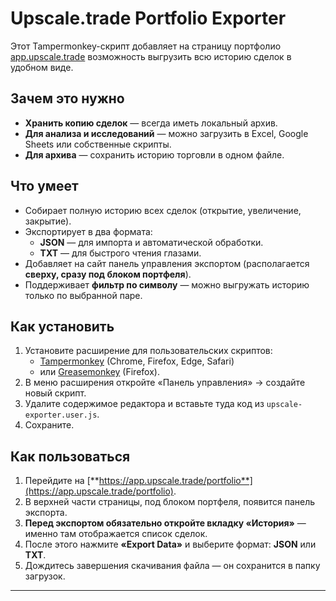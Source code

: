 # Upscale.trade Portfolio Exporter

Этот Tampermonkey-скрипт добавляет на страницу портфолио [app.upscale.trade](https://app.upscale.trade/portfolio) возможность выгрузить всю историю сделок в удобном виде.

## Зачем это нужно

- **Хранить копию сделок** — всегда иметь локальный архив.  
- **Для анализа и исследований** — можно загрузить в Excel, Google Sheets или собственные скрипты.  
- **Для архива** — сохранить историю торговли в одном файле.  

## Что умеет

- Собирает полную историю всех сделок (открытие, увеличение, закрытие).  
- Экспортирует в два формата:  
  - **JSON** — для импорта и автоматической обработки.  
  - **TXT** — для быстрого чтения глазами.  
- Добавляет на сайт панель управления экспортом (располагается **сверху, сразу под блоком портфеля**).  
- Поддерживает **фильтр по символу** — можно выгружать историю только по выбранной паре.  

## Как установить

1. Установите расширение для пользовательских скриптов:  
   - [Tampermonkey](https://www.tampermonkey.net/) (Chrome, Firefox, Edge, Safari)  
   - или [Greasemonkey](https://www.greasespot.net/) (Firefox).  
2. В меню расширения откройте «Панель управления» → создайте новый скрипт.  
3. Удалите содержимое редактора и вставьте туда код из `upscale-exporter.user.js`.  
4. Сохраните.  

## Как пользоваться

1. Перейдите на [**https://app.upscale.trade/portfolio**](https://app.upscale.trade/portfolio).  
2. В верхней части страницы, под блоком портфеля, появится панель экспорта.  
3. **Перед экспортом обязательно откройте вкладку «История»** — именно там отображается список сделок.   
4. После этого нажмите **«Export Data»** и выберите формат: **JSON** или **TXT**.  
5. Дождитесь завершения скачивания файла — он сохранится в папку загрузок.  

---
